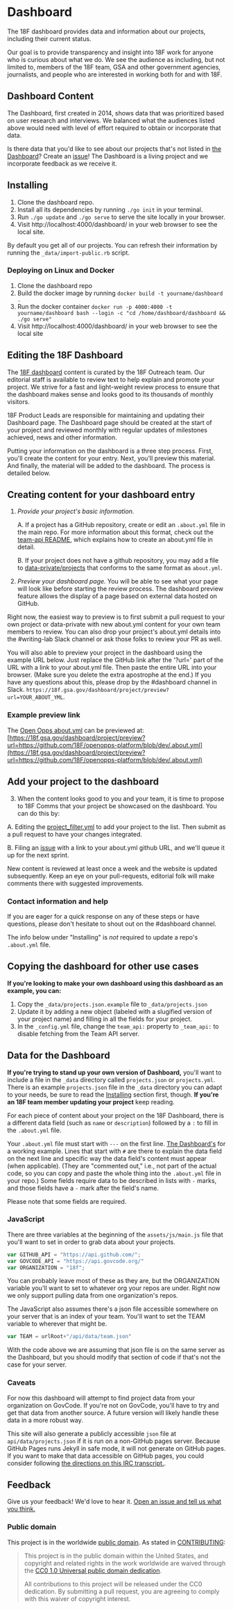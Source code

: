 Dashboard
=========

The 18F dashboard provides data and information about our projects, including their current status.

Our goal is to provide transparency and insight into 18F work for anyone who is curious about what we do. We see the audience as including, but not limited to, members of the 18F team, GSA and other government agencies, journalists, and people who are interested in working both for and with 18F.


## Dashboard Content

The Dashboard, first created in 2014, shows data that was prioritized based on user research and interviews. We balanced what the audiences listed above would need with level of effort required to obtain or incorporate that data.

Is there data that you'd like to see about our projects that's not listed in [the Dashboard](https://18f.gsa.gov/dashboard/)? Create an [issue](https://github.com/18F/dashboard/issues/new)! The Dashboard is a living project and we incorporate feedback as we receive it.

## Installing

1. Clone the dashboard repo. 
1. Install all its dependencies by running `./go init` in your terminal. 
1. Run `./go update` and `./go serve` to serve the site locally in your browser.
1. Visit http://localhost:4000/dashboard/ in your web browser to see the local site.

By default you get all of our projects. You can refresh their information by running the `_data/import-public.rb` script.

### Deploying on Linux and Docker
1. Clone the dashboard repo
1. Build the docker image by running `docker build -t yourname/dashboard .`
1. Run the docker container `docker run -p 4000:4000 -t yourname/dashboard bash --login -c "cd /home/dashboard/dashboard && ./go serve"`
1. Visit http://localhost:4000/dashboard/ in your web browser to see the local site

## Editing the 18F Dashboard

The [18F dashboard](https://18f.gsa.gov/dashboard) content is curated by the 18F Outreach team.  Our editorial staff is available to review text to help explain and promote your project.  We strive for a fast and light-weight review process to ensure that the dashboard makes sense and looks good to its thousands of monthly visitors.

18F Product Leads are responsible for maintaining and updating their Dashboard page. The Dashboard page should be created at the start of your project and reviewed monthly with regular updates of milestones achieved, news and other information.

Putting your information on the dashboard is a three step process. First, you'll create the content for your entry. Next, you'll preview this material. And finally, the material will be added to the dashboard. The process is detailed below.

## Creating content for your dashboard entry

1. *Provide your project's basic information.*

   A. If a project has a GitHub repository, create or edit an `.about.yml` file in the main repo.  For more information about this format, check out the [team-api README](https://github.com/18F/team-api.18f.gov/blob/master/README.md), which explains how to create an about.yml file in detail.

   B. If your project does not have a github repository, you may add a file to [data-private/projects](https://github.com/18F/data-private/tree/master/projects) that conforms to the same format as `about.yml`.

2. *Preview your dashboard page.*  You will be able to see what your page will look like before starting the review process.  The dashboard preview feature allows the display of a page based on external data hosted on GitHub.

Right now, the easiest way to preview is to first submit a pull request to your own project or data-private with new about.yml content for your own team members to review.  You can also drop your project's about.yml details into the #writing-lab Slack channel or ask those folks to review your PR as well. 

You will also able to preview your project in the dashboard using the example URL below. Just replace the GitHub link after the '?url=' part of the URL with a link to your about.yml file. Then paste the entire URL into your browser. (Make sure you delete the extra apostrophe at the end.) If you have any questions about this, please drop by the #dashboard channel in Slack. `https://18f.gsa.gov/dashboard/project/preview?url=YOUR_ABOUT_YML`. 

### Example preview link

The [Open Opps about.yml](https://github.com/18F/openopps-platform/blob/dev/.about.yml) can be previewed at: [https://18f.gsa.gov/dashboard/project/preview?url=https://github.com/18F/openopps-platform/blob/dev/.about.yml](https://18f.gsa.gov/dashboard/project/preview?url=https://github.com/18F/openopps-platform/blob/dev/.about.yml)

## Add your project to the dashboard

3. When the content looks good to you and your team, it is time to propose to 18F Comms that your project be showcased on the dashboard.  You can do this by:

  A. Editing the [project_filter.yml](https://github.com/18F/dashboard/blob/staging/_data/project_filter.yml) to add your project to the list. Then submit as a pull request to have your changes integrated.  

  B. Filing an [issue](https://github.com/18F/dashboard/issues/new) with a link to your about.yml github URL, and we'll queue it up for the next sprint.  

New content is reviewed at least once a week and the website is updated subsequently. Keep an eye on your pull-requests, editorial folk will make comments there with suggested improvements.  

### Contact information and help

If you are eager for a quick response on any of these steps or have questions, please don't hesitate to shout out on the #dashboard channel.

The info below under "Installing" is *not* required to update a repo's
`.about.yml` file.

## Copying the dashboard for other use cases

**If you're looking to make your own dashboard using this dashboard as an example, you can:**

1. Copy the `_data/projects.json.example` file to `_data/projects.json`
2. Update it by adding a new object (labeled with a slugified version of your project name) and filling in all the fields for your project. 
3. In the `_config.yml` file, change the `team_api:` property to `_team_api:` to disable fetching from the Team API server.

## Data for the Dashboard

**If you're trying to stand up your own version of Dashboard,** you'll want to include a file in the `_data` directory called `projects.json` or `projects.yml`. There is an example `projects.json` file in the `_data` directory you can adapt to your needs, be sure to read the [Installing](#installing) section first, though. **If you're an 18F team member updating your project** keep reading.

For each piece of content about your project on the 18F Dashboard, there is a different data field (such as `name` or `description`) followed by a `:` to fill in the `.about.yml` file.

Your `.about.yml` file must start with `---` on the first line. [The Dashboard's](.about.yml) for a working example. Lines that start with `#` are there to explain the data field on the next line and specific way the data field's content must appear (when applicable). (They are "commented out," i.e., not part of the actual code, so you can copy and paste the whole thing into the `.about.yml` file in your repo.) Some fields require data to be described in lists with `-` marks, and those fields have a `-` mark after the field's name.

Please note that some fields are required.

### JavaScript

There are three variables at the beginning of the `assets/js/main.js` file that you'll want to set in order to grab data about your projects.

```javascript
var GITHUB_API = "https://api.github.com/";
var GOVCODE_API = "https://api.govcode.org/"
var ORGANIZATION = "18f";
```

You can probably leave most of these as they are, but the ORGANIZATION variable you'll want to set to whatever org your repos are under. Right now we only support pulling data from one organization's repos.

The JavaScript also assumes there's a json file accessible somewhere on your server that is an index of your team. You'll want to set the TEAM variable to wherever that might be.

```javascript
var TEAM = urlRoot+"/api/data/team.json"
```

With the code above we are assuming that json file is on the same server as
the Dashboard, but you should modify that section of code if that's not the
case for your server.

### Caveats

For now this dashboard will attempt to find project data from your
organization on GovCode. If you're not on GovCode, you'll have to try and
get that data from another source. A future version will likely handle these
data in a more robust way.

This site will also generate a publicly accessible `json` file at
`api/data/projects.json` if it is run on a non-GitHub pages server. Because
GitHub Pages runs Jekyll in safe mode, it will not generate on GitHub pages.
If you want to make that data accessible on GitHub pages, you could consider
following [the directions on this IRC
transcript.](https://botbot.me/freenode/jekyll/2014-10-17/?msg=23655667&page=1 ).

## Feedback

Give us your feedback! We'd love to hear it. [Open an issue and tell us what you think.](https://github.com/18f/dashboard/issues/new)


### Public domain

This project is in the worldwide [public domain](LICENSE.md). As stated in [CONTRIBUTING](CONTRIBUTING.md):

> This project is in the public domain within the United States, and copyright and related rights in the work worldwide are waived through the [CC0 1.0 Universal public domain dedication](https://creativecommons.org/publicdomain/zero/1.0/).
>
> All contributions to this project will be released under the CC0 dedication. By submitting a pull request, you are agreeing to comply with this waiver of copyright interest.
